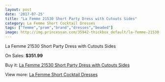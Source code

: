 ```yaml
---
layout: post
date: '2017-07-25'
title: "La Femme 21530 Short Party Dress with Cutouts Sides"
category: La Femme Short Cocktail Dresses
tags: ["femme","prom","brand","dresses","beaded"]
image: http://img.princessan.com/35942-thickbox_default/la-femme-21530-short-party-dress-with-cutouts-sides.jpg
---
```

La Femme 21530 Short Party Dress with Cutouts Sides

On Sales: **$351.99**
<a href="https://www.princessan.com/en/16790-la-femme-21530-short-party-dress-with-cutouts-sides.html"><amp-img layout="responsive" width="600" height="600" src="//img.princessan.com/35942-thickbox_default/la-femme-21530-short-party-dress-with-cutouts-sides.jpg" alt="La Femme 21530 Short Party Dress with Cutouts Sides 0" /></a>
<a href="https://www.princessan.com/en/16790-la-femme-21530-short-party-dress-with-cutouts-sides.html"><amp-img layout="responsive" width="600" height="600" src="//img.princessan.com/35944-thickbox_default/la-femme-21530-short-party-dress-with-cutouts-sides.jpg" alt="La Femme 21530 Short Party Dress with Cutouts Sides 1" /></a>
<a href="https://www.princessan.com/en/16790-la-femme-21530-short-party-dress-with-cutouts-sides.html"><amp-img layout="responsive" width="600" height="600" src="//img.princessan.com/35943-thickbox_default/la-femme-21530-short-party-dress-with-cutouts-sides.jpg" alt="La Femme 21530 Short Party Dress with Cutouts Sides 2" /></a>

Buy it: [La Femme 21530 Short Party Dress with Cutouts Sides](https://www.princessan.com/en/16790-la-femme-21530-short-party-dress-with-cutouts-sides.html "La Femme 21530 Short Party Dress with Cutouts Sides")

View more: [La Femme Short Cocktail Dresses](https://www.princessan.com/en/140- "La Femme Short Cocktail Dresses")